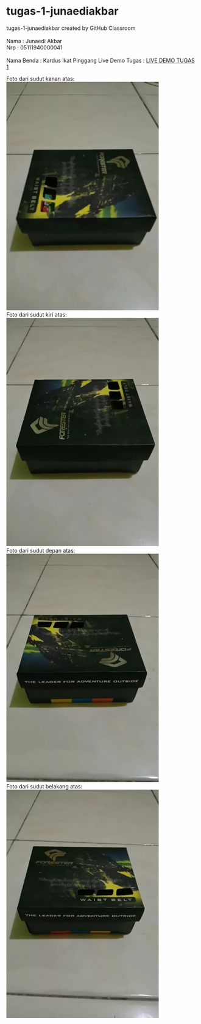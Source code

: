 # tugas-1-junaediakbar
tugas-1-junaediakbar created by GitHub Classroom
<br>
<br>
Nama : Junaedi Akbar <br>
Nrp  : 05111940000041
<br>
<br>
Nama Benda : Kardus Ikat Pinggang
Live Demo Tugas : <a href ="https://cg2021a.github.io/tugas-1-junaediakbar/"> LIVE DEMO TUGAS 1</a>

Foto dari sudut kanan atas: <br>
<img src="./img/kanan-atas.jpg" width="400" height="600">
<br>
Foto dari sudut kiri atas: <br>
<img src="./img/kiri-atas.jpg" width="400" height="600">
<br>
Foto dari sudut depan atas: <br>
<img src="./img/depan-atas.jpg" width="400" height="600">
<br>
Foto dari sudut belakang atas: <br>
<img src="./img/belakang-atas.jpg" width="400" height="600">
<br>
